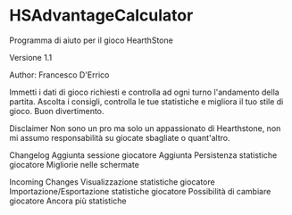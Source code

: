 # HSAdvantageCalculator
Programma di aiuto per il gioco HearthStone

Versione 1.1

Author: Francesco D'Errico

Immetti i dati di gioco richiesti e controlla ad ogni turno l'andamento della partita. Ascolta i consigli, controlla le tue statistiche e migliora il tuo stile di gioco. Buon divertimento.

Disclaimer
Non sono un pro ma solo un appassionato di Hearthstone, non mi assumo responsabilità su giocate sbagliate o quant'altro.

Changelog
Aggiunta sessione giocatore
Aggiunta Persistenza statistiche giocatore
Migliorie nelle schermate

Incoming Changes
Visualizzazione statistiche giocatore
Importazione/Esportazione statistiche giocatore
Possibilità di cambiare giocatore
Ancora più statistiche
